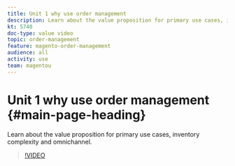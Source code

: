 ```yaml
---
title: Unit 1 why use order management
description: Learn about the value proposition for primary use cases, inventory complexity and omnichannel.
kt: 5740
doc-type: value video
topic: order-management
feature: magento-order-management
audience: all
activity: use
team: magentou
---
```


# Unit 1 why use order management {#main-page-heading}

Learn about the value proposition for primary use cases, inventory complexity and omnichannel.

>[!VIDEO](https://video.tv.adobe.com/v/35961?quality=12&learn=on)
